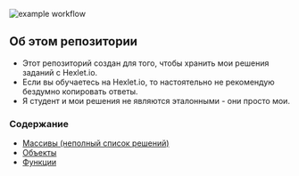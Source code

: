 ![example workflow](https://github.com/SunMeve/hexlet-tasks/actions/workflows/linter.yml/badge.svg)

## Об этом репозитории
* Этот репозиторий создан для того, чтобы хранить мои решения заданий с Hexlet.io.
* Если вы обучаетесь на Hexlet.io, то настоятельно не рекомендую бездумно копировать ответы. 
* Я студент и мои решения не являются эталонными - они просто мои.

### Содержание
* [Массивы (неполный список решений)](https://github.com/SunMeve/hexlet-tasks/tree/main/src/array)
* [Объекты](https://github.com/SunMeve/hexlet-tasks/tree/main/src/object)
* [Функции](https://github.com/MeveStorm/hexlet-tasks/tree/main/src/function)
